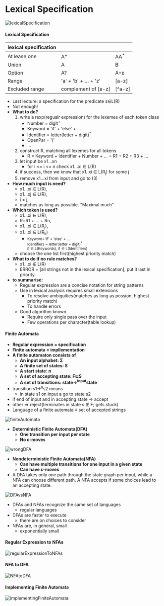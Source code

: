 # Lexical Specification

![lexicalSpecification](https://github.com/Austen-hub/Austen-hub.github.io/blob/master/basicCourse/images/Compilers-lexicalSpecification.JPG?raw=true)

#### Lexical Specification
| lexical specification |  |  |
| - | - | - |
| At lease one | A<sup>\+</sup> | AA<sup>\*</sup> |
| Union | A|B | A+B |
| Option | A? | A+ε |
| Range | 'a' + 'b' + … + 'z' | [a-z] |
| Excluded range | complement of [a-z] | [^a-z] | 

- Last lecture: a specification for the predicate s∈L(R)
- Not enough!
- **What to do?**
    1. write a rexp(regualr expression) for the lexemes of each token class
        + Number = digit<sup>\+</sup>
        + Keyword = 'if' + 'else' + ...
        + Identifier = letter(letter + digit)<sup>\*</sup>
        + OpenPar = '('
        + ...
    2. construct R, matching all lexemes for all tokens
        + R = Keyword + Identifier + Number + ... = R1 + R2 + R3 + ...
    3. let input be x1...xn
        + for i <= i <= n check x1...xi ∈ L(R)
    4. if success, then we know that x1..xi ∈ L(R<sub>j</sub>) for some j
    5. remove x1...xi from input and go to (3)
- **How much input is need?**
    + x1...xi ∈ L(R),
    + x1...xj ∈ L(R),
    + i ≠ j,
    + matches as long as possible. "Maximal much"
- **Which token is used?**
    + x1...xi ∈ L(R),
    + R=R1 + ... + Rn,
    + x1...xi ∈ L(R<sub>j</sub>),
    + x1...xi ∈ L(R<sub>k</sub>)
        * <small>Keyword='if' + 'else' + ...  
        Identifiers = letter(letter + digit)<sup>\*</sup>  
        if ∈ L(Keywords), if ∈ L(Identifiers)
        </small>
    + choose the one list first(highest priority match)
- **What to do if no rule matches?**
    + x1…xi ∉ L(R)
    + ERROR = [all strings not in the lexical specification], put it last in priority.
- **to summarise:**
    + Regular expression are a concise notation for string patterns
    + Use in lexical analysis requires small extensions
        * To resolve ambiguities(matches as long as possion, highest priority match)
        * To handle errors
    + Good algorithm known
        * Require only single pass over the input
        * Few operations per character(table lookup)
#### Finite Automata
- **Regular expression = specification**
- **Finite automata = impllementation**
- **A finite automaton consists of**
    + **An input alphabet: Σ**
    + **A finite set of states: S**
    + **A start state: n**
    + **A set of accepting state: F⊆S**
    + **A set of transitions: state→<sup>input</sup>state**
- transition s1→<sup>a</sup>s2 means
    + in state s1 on input a go to state s2
- if end of input and in accepting state => accept
- other => reject(terminates in state s ∉ F; gets stuck)
- Language of a finite automata ≡ set of accepted strings

![finiteAutomata](https://github.com/Austen-hub/Austen-hub.github.io/blob/master/basicCourse/images/Compilers-finiteAutomata.JPG?raw=true)

- **Deterministic Finite Automata(DFA)**
    + **One transition per input per state**
    + **No ε-moves**

![wrongDFA](https://github.com/Austen-hub/Austen-hub.github.io/blob/master/basicCourse/images/Compilers-wrongDFA.JPG?raw=true)

- **Nondeterministic Finite Automata(NFA)**
    + **Can have multiple transitions for one input in a given state**
    + **Can have ε-moves**
- A DFA takes only one path through the state graph per input, while a NFA can choose different path. A NFA accepts if some choices lead to an accepting state.

![DFAvsNFA](https://github.com/Austen-hub/Austen-hub.github.io/blob/master/basicCourse/images/Compilers-DFAvsNFA.JPG?raw=true)

- DFAs and NFAs recognize the same set of languages
    + regular languages
- DFAs are faster to execute
    + there are on choices to consider
- NFAs are, in general, small
    + exponentially small
#### Regular Expression to NFAs
![regularExpressionToNFAs](https://github.com/Austen-hub/Austen-hub.github.io/blob/master/basicCourse/images/Compilers-regularExpressionToNFAs.JPG?raw=true)
#### NFA to DFA
![NFAtoDFA](https://github.com/Austen-hub/Austen-hub.github.io/blob/master/basicCourse/images/Compilers-NFAtoDFA.JPG?raw=true)
#### Implementing Finite Automata
![implementingFiniteAutomata](https://github.com/Austen-hub/Austen-hub.github.io/blob/master/basicCourse/images/Compilers-implementingFiniteAutomata.JPG?raw=true)